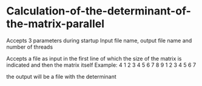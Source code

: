 # Calculation-of-the-determinant-of-the-matrix-parallel

Accepts 3 parameters during startup
Input file name, output file name and number of threads


Accepts a file as input in the first line of which the size of the matrix is indicated and then the matrix itself
Example:
4
1 2 3 4
5 6 7 8
9 1 2 3
4 5 6 7

the output will be a file with the determinant
